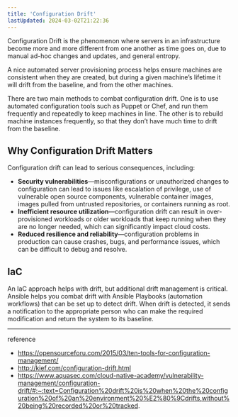 ```yaml
---
title: 'Configuration Drift'
lastUpdated: 2024-03-02T21:22:36
---
```


Configuration Drift is the phenomenon where servers in an infrastructure become more and more different from one another as time goes on, due to manual ad-hoc changes and updates, and general entropy.

A nice automated server provisioning process helps ensure machines are consistent when they are created, but during a given machine’s lifetime it will drift from the baseline, and from the other machines.

There are two main methods to combat configuration drift. One is to use automated configuration tools such as Puppet or Chef, and run them frequently and repeatedly to keep machines in line. The other is to rebuild machine instances frequently, so that they don’t have much time to drift from the baseline.

## Why Configuration Drift Matters

Configuration drift can lead to serious consequences, including:

- **Security vulnerabilities**—misconfigurations or unauthorized changes to configuration can lead to issues like escalation of privilege, use of vulnerable open source components, vulnerable container images, images pulled from untrusted repositories, or containers running as root.
- **Inefficient resource utilization**—configuration drift can result in over-provisioned workloads or older workloads that keep running when they are no longer needed, which can significantly impact cloud costs.
- **Reduced resilience and reliability**—configuration problems in production can cause crashes, bugs, and performance issues, which can be difficult to debug and resolve.

## IaC

An IaC approach helps with drift, but additional drift management is critical. Ansible helps you combat drift with Ansible Playbooks (automation workflows) that can be set up to detect drift. When drift is detected, it sends a notification to the appropriate person who can make the required modification and return the system to its baseline. 

---
reference
- https://opensourceforu.com/2015/03/ten-tools-for-configuration-management/
- http://kief.com/configuration-drift.html
- https://www.aquasec.com/cloud-native-academy/vulnerability-management/configuration-drift/#:~:text=Configuration%20drift%20is%20when%20the%20configuration%20of%20an%20environment%20%E2%80%9Cdrifts,without%20being%20recorded%20or%20tracked.